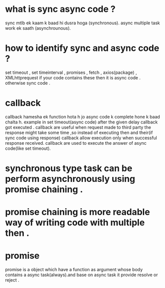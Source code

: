 # what is sync async code ?
sync mtlb ek kaam k baad hi dusra hoga (synchronous).
async multiple task work ek saath (asynchrounous). 
# how to identify sync and async code ?
set timeout , set timeinterval , promises , fetch , axios(package) , XMLhttprequest 
if your code contains these then it is async code . otherwise sync code .
# callback
callback hamesha ek function hota h jo async code k complete hone k baad chalta h.
example in set timeout(async code) after the given delay callback got executed .
callback are useful when request made to third party the response might take some time ,so instead of executing then and their(if sync code using response) callback allow execution only when successful response received. callback are used to execute the answer of async code(like set timeout).
# synchronous type task can be perform asynchronously using promise chaining .
# promise chaining is more readable way of writing code with multiple then .
# promise 
promise is a object which have a function as argument whose body contains a async task(always).and base on async task it provide resolve or reject .
